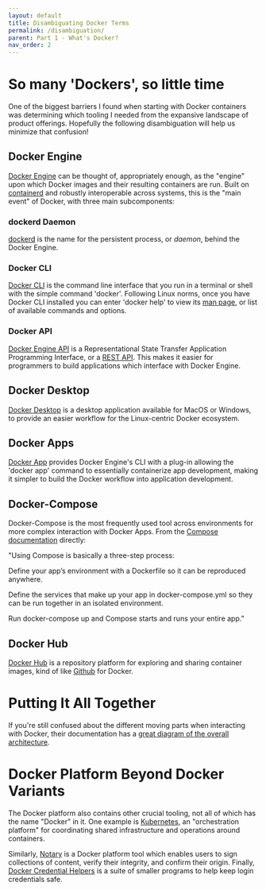 ```yaml
---
layout: default
title: Disambiguating Docker Terms
permalink: /disambiguation/
parent: Part 1 - What's Docker?
nav_order: 2
---
```


# So many 'Dockers', so little time

One of the biggest barriers I found when starting with Docker containers was determining which tooling I needed from the expansive landscape of product offerings. Hopefully the following disambiguation will help us minimize that confusion!

## Docker Engine

[Docker Engine](https://www.docker.com/products/container-runtime) can be thought of, appropriately enough, as the "engine" upon which Docker images and their resulting containers are run. Built on [containerd](https://containerd.io/) and robustly interoperable across systems, this is the "main event" of Docker, with three main subcomponents:

### dockerd Daemon

[dockerd](https://docs.docker.com/engine/reference/commandline/dockerd/) is the name for the persistent process, or *daemon*, behind the Docker Engine.

### Docker CLI

[Docker CLI](https://docs.docker.com/engine/reference/commandline/cli/) is the command line interface that you run in a terminal or shell with the simple command 'docker'. Following Linux norms, once you have Docker CLI installed you can enter 'docker help' to view its [man page](https://en.wikipedia.org/wiki/Man_page), or list of available commands and options.

### Docker API

[Docker Engine API](https://docs.docker.com/engine/api/) is a Representational State Transfer Application Programming Interface, or a [REST API](https://ubc-library-rc.github.io/intro-api/content/01_what-is-an-api.html#restful-apis). This makes it easier for programmers to build applications which interface with Docker Engine.

## Docker Desktop

[Docker Desktop](https://www.docker.com/products/docker-desktop) is a desktop application available for MacOS or Windows, to provide an easier workflow for the Linux-centric Docker ecosystem.

## Docker Apps

[Docker App](https://docs.docker.com/app/working-with-app/) provides Docker Engine's CLI with a plug-in allowing the 'docker app' command to essentially containerize app development, making it simpler to build the Docker workflow into application development.

## Docker-Compose

Docker-Compose is the most frequently used tool across environments for more complex interaction with Docker Apps. From the [Compose documentation](https://docs.docker.com/compose/) directly:

"Using Compose is basically a three-step process:

Define your app’s environment with a Dockerfile so it can be reproduced anywhere.

Define the services that make up your app in docker-compose.yml so they can be run together in an isolated environment.

Run docker-compose up and Compose starts and runs your entire app."

## Docker Hub

[Docker Hub](https://www.docker.com/products/docker-hub) is a repository platform for exploring and sharing container images, kind of like [Github](https://www.github.com) for Docker.

# Putting It All Together

If you're still confused about the different moving parts when interacting with Docker, their documentation has a [great diagram of the overall architecture](https://docs.docker.com/get-started/overview/#docker-architecture).

# Docker Platform Beyond Docker Variants

The Docker platform also contains other crucial tooling, not all of which has the name "Docker" in it. One example is [Kubernetes](https://www.docker.com/products/kubernetes), an "orchestration platform" for coordinating shared infrastructure and operations around containers. 

Similarly, [Notary](https://docs.docker.com/notary/getting_started/) is a Docker platform tool which enables users to sign collections of content, verify their integrity, and confirm their origin. Finally, [Docker Credential Helpers](https://github.com/docker/docker-credential-helpers/) is a suite of smaller programs to help keep login credentials safe.
